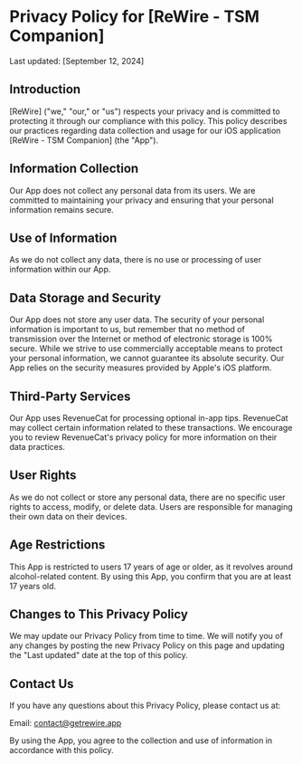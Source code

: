 # Privacy Policy for [ReWire - TSM Companion]

Last updated: [September 12, 2024]

## Introduction

[ReWire] ("we," "our," or "us") respects your privacy and is committed to protecting it through our compliance with this policy. This policy describes our practices regarding data collection and usage for our iOS application [ReWire - TSM Companion] (the "App").

## Information Collection

Our App does not collect any personal data from its users. We are committed to maintaining your privacy and ensuring that your personal information remains secure.

## Use of Information

As we do not collect any data, there is no use or processing of user information within our App.

## Data Storage and Security

Our App does not store any user data. The security of your personal information is important to us, but remember that no method of transmission over the Internet or method of electronic storage is 100% secure. While we strive to use commercially acceptable means to protect your personal information, we cannot guarantee its absolute security. Our App relies on the security measures provided by Apple's iOS platform.

## Third-Party Services

Our App uses RevenueCat for processing optional in-app tips. RevenueCat may collect certain information related to these transactions. We encourage you to review RevenueCat's privacy policy for more information on their data practices.

## User Rights

As we do not collect or store any personal data, there are no specific user rights to access, modify, or delete data. Users are responsible for managing their own data on their devices.

## Age Restrictions

This App is restricted to users 17 years of age or older, as it revolves around alcohol-related content. By using this App, you confirm that you are at least 17 years old.

## Changes to This Privacy Policy

We may update our Privacy Policy from time to time. We will notify you of any changes by posting the new Privacy Policy on this page and updating the "Last updated" date at the top of this policy.

## Contact Us

If you have any questions about this Privacy Policy, please contact us at:

Email: contact@getrewire.app

By using the App, you agree to the collection and use of information in accordance with this policy.

